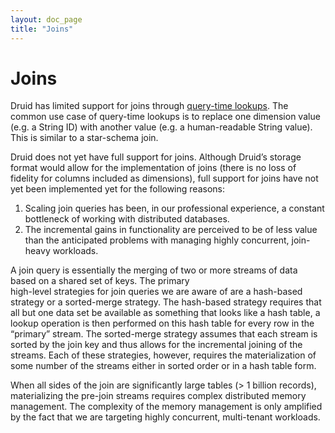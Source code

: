 ```yaml
---
layout: doc_page
title: "Joins"
---
```


<!--
  ~ Licensed to the Apache Software Foundation (ASF) under one
  ~ or more contributor license agreements.  See the NOTICE file
  ~ distributed with this work for additional information
  ~ regarding copyright ownership.  The ASF licenses this file
  ~ to you under the Apache License, Version 2.0 (the
  ~ "License"); you may not use this file except in compliance
  ~ with the License.  You may obtain a copy of the License at
  ~
  ~   http://www.apache.org/licenses/LICENSE-2.0
  ~
  ~ Unless required by applicable law or agreed to in writing,
  ~ software distributed under the License is distributed on an
  ~ "AS IS" BASIS, WITHOUT WARRANTIES OR CONDITIONS OF ANY
  ~ KIND, either express or implied.  See the License for the
  ~ specific language governing permissions and limitations
  ~ under the License.
  -->

# Joins

Druid has limited support for joins through [query-time lookups](../querying/lookups.html). The common use case of 
query-time lookups is to replace one dimension value (e.g. a String ID) with another value (e.g. a human-readable String value). This is similar to a star-schema join.

Druid does not yet have full support for joins. Although Druid’s storage format would allow for the implementation 
of joins (there is no loss of fidelity for columns included as dimensions), full support for joins have not yet been implemented yet 
for the following reasons:

1. Scaling join queries has been, in our professional experience, 
a constant bottleneck of working with distributed databases.
2. The incremental gains in functionality are perceived to be 
of less value than the anticipated problems with managing 
highly concurrent, join-heavy workloads.

A join query is essentially the merging of two or more streams of data based on a shared set of keys. The primary  
high-level strategies for join queries we are aware of are a hash-based strategy or a 
sorted-merge strategy. The hash-based strategy requires that all but 
one data set be available as something that looks like a hash table, 
a lookup operation is then performed on this hash table for every 
row in the “primary” stream. The sorted-merge strategy assumes 
that each stream is sorted by the join key and thus allows for the incremental 
joining of the streams. Each of these strategies, however, 
requires the materialization of some number of the streams either in 
sorted order or in a hash table form.

When all sides of the join are significantly large tables (> 1 billion 
records), materializing the pre-join streams requires complex 
distributed memory management. The complexity of the memory 
management is only amplified by the fact that we are targeting highly 
concurrent, multi-tenant workloads.
